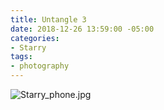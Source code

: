 ```yaml
---
title: Untangle 3
date: 2018-12-26 13:59:00 -05:00
categories:
- Starry
tags:
- photography
---
```


![Starry_phone.jpg](/uploads/Starry_phone.jpg)
